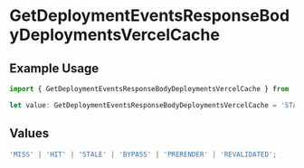 # GetDeploymentEventsResponseBodyDeploymentsVercelCache

## Example Usage

```typescript
import { GetDeploymentEventsResponseBodyDeploymentsVercelCache } from '@vercel/client/models/operations';

let value: GetDeploymentEventsResponseBodyDeploymentsVercelCache = 'STALE';
```

## Values

```typescript
'MISS' | 'HIT' | 'STALE' | 'BYPASS' | 'PRERENDER' | 'REVALIDATED';
```
